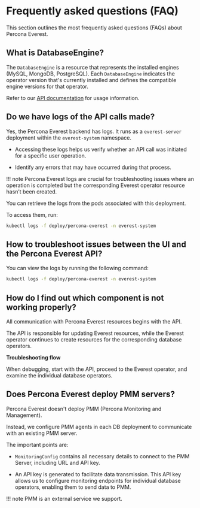 # Frequently asked questions (FAQ)

This section outlines the most frequently asked questions (FAQs) about Percona Everest.


## What is DatabaseEngine?

The `DatabaseEngine` is a resource that represents the installed engines (MySQL, MongoDB, PostgreSQL). Each `DatabaseEngine` indicates the operator version that's currently installed and defines the compatible engine versions for that operator. 

Refer to our [API documentation](https://percona-everest.readme.io/reference/getkubernetesclusterresources-1) for usage information.

## Do we have logs of the API calls made?

Yes, the Percona Everest backend has logs. It runs as a `everest-server` deployment within the `everest-system` namespace.

- Accessing these logs helps us verify whether an API call was initiated for a specific user operation.

- Identify any errors that may have occurred during that process.

!!! note
    Percona Everest logs are crucial for troubleshooting issues where an operation is completed but the corresponding Everest operator resource hasn’t been created.

You can retrieve the logs from the pods associated with this deployment.

To access them, run:

```sh
kubectl logs -f deploy/percona-everest -n everest-system
```


## How to troubleshoot issues between the UI and the Percona Everest API? 

You can view the logs by running the following command:

```sh
kubectl logs -f deploy/percona-everest -n everest-system
```

## How do I find out which component is not working properly?

All communication with Percona Everest resources begins with the API.

The API is responsible for updating Everest resources, while the Everest operator continues to create resources for the corresponding database operators. 

**Troubleshooting flow**

When debugging, start with the API, proceed to the Everest operator, and examine the individual database operators.


## Does Percona Everest deploy PMM servers?

Percona Everest doesn't deploy PMM (Percona Monitoring and Management). 

Instead, we configure PMM agents in each DB deployment to communicate with an existing PMM server.

The important points are:

- `MonitoringConfig` contains all necessary details to connect to the PMM Server, including URL and API key.

-  An API key is generated to facilitate data transmission. This API key allows us to configure monitoring endpoints for individual database operators, enabling them to send data to PMM.

!!! note
    PMM is an external service we support.